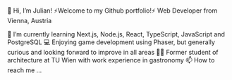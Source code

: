 👋 Hi, I’m Julian!
⚡Welcome to my Github portfolio!⚡
Web Developer from Vienna, Austria

🌱 I’m currently learning Next.js, Node.js, React, TypeScript,
    JavaScript and PostgreSQL
💻 Enjoying game development using Phaser,
    but generally curious and looking forward to improve in all areas
👨‍🎓 Former student of architecture at TU Wien with work experience in gastronomy
📫 How to reach me ...

<!---
Jul12345678/Jul12345678 is a ✨ special ✨ repository because its `README.md` (this file) appears on your GitHub profile.
You can click the Preview link to take a look at your changes.
--->
